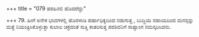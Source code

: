 +++
title = "079 ಹರಹಿನಲಿ ಹೊದರೆದ್ದು"

+++
79. ಹೀಗೆ ಅನೇಕ ಭಾವಗಳಲ್ಲಿ ಹೊರಳಾಡಿ ಹರ್ಷಾಧಿಕ್ಯದಿಂದ ನಡುಗುತ್ತ , ಬುದ್ಧಿಯ ಸಹಾಯದಿಂದ  ಮನಸ್ಸನ್ನು ಮತ್ತೆ ನಿಯಂತ್ರಿಸಿಕೊಳ್ಳುತ್ತಾ ಕುಲಾಲ ಚಕ್ರದಂತೆ ಸುತ್ತಿ ಕಾತರಿಸುತ್ತ ಪರಶಿವನಿಗೆ ಸಾಷ್ಟಾಂಗ ನಮಸ್ಕರಿಸಿದನು.